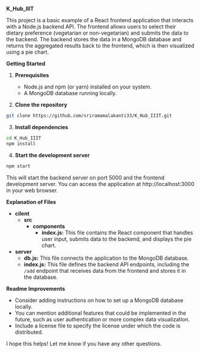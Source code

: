 
**K_Hub_IIIT**

This project is a basic example of a React frontend application that interacts with a Node.js backend API. The frontend allows users to select their dietary preference (vegetarian or non-vegetarian) and submits the data to the backend. The backend stores the data in a MongoDB database and returns the aggregated results back to the frontend, which is then visualized using a pie chart.

**Getting Started**

1. **Prerequisites**
    * Node.js and npm (or yarn) installed on your system.
    * A MongoDB database running locally.

2. **Clone the repository**

```bash
git clone https://github.com/sriramamalakanti33/K_Hub_IIIT.git
```

3. **Install dependencies**

```bash
cd K_Hub_IIIT
npm install
```

4. **Start the development server**

```bash
npm start
```

This will start the backend server on port 5000 and the frontend development server. You can access the application at http://localhost:3000 in your web browser.

**Explanation of Files**

* **cilent**
    * **src**
        * **components**
            * **index.js:** This file contains the React component that handles user input, submits data to the backend, and displays the pie chart.
* **server**
    * **db.js:** This file connects the application to the MongoDB database.
    * **index.js:** This file defines the backend API endpoints, including the `/add` endpoint that receives data from the frontend and stores it in the database.

**Readme Improvements**

* Consider adding instructions on how to set up a MongoDB database locally.
* You can mention additional features that could be implemented in the future, such as user authentication or more complex data visualization.
* Include a license file to specify the license under which the code is distributed.

I hope this helps! Let me know if you have any other questions.
